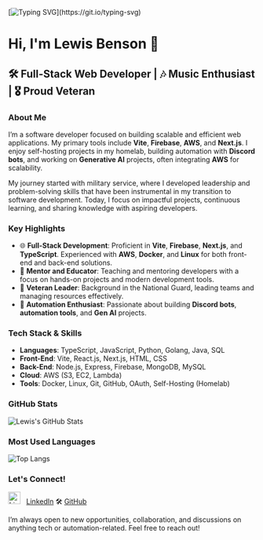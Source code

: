 [![Typing SVG](https://readme-typing-svg.demolab.com/?lines=Hello,+I+am+Lewis+Benson;Full+Stack+Web+Developer;Check+out+my+work!;Connect+with+me+on+LinkedIn;)](https://git.io/typing-svg)

# Hi, I'm Lewis Benson 👋

## 🛠️ Full-Stack Web Developer | 🎶 Music Enthusiast | 🎖️ Proud Veteran

### About Me

I’m a software developer focused on building scalable and efficient web applications. My primary tools include **Vite**, **Firebase**, **AWS**, and **Next.js**. I enjoy self-hosting projects in my homelab, building automation with **Discord bots**, and working on **Generative AI** projects, often integrating **AWS** for scalability.

My journey started with military service, where I developed leadership and problem-solving skills that have been instrumental in my transition to software development. Today, I focus on impactful projects, continuous learning, and sharing knowledge with aspiring developers.

### Key Highlights

- 🌐 **Full-Stack Development**: Proficient in **Vite**, **Firebase**, **Next.js**, and **TypeScript**. Experienced with **AWS**, **Docker**, and **Linux** for both front-end and back-end solutions.
- 🏫 **Mentor and Educator**: Teaching and mentoring developers with a focus on hands-on projects and modern development tools.
- 🌄 **Veteran Leader**: Background in the National Guard, leading teams and managing resources effectively.
- 🤖 **Automation Enthusiast**: Passionate about building **Discord bots**, **automation tools**, and **Gen AI** projects.

### Tech Stack & Skills

- **Languages**: TypeScript, JavaScript, Python, Golang, Java, SQL
- **Front-End**: Vite, React.js, Next.js, HTML, CSS
- **Back-End**: Node.js, Express, Firebase, MongoDB, MySQL
- **Cloud**: AWS (S3, EC2, Lambda)
- **Tools**: Docker, Linux, Git, GitHub, OAuth, Self-Hosting (Homelab)

### GitHub Stats

![Lewis's GitHub Stats](https://github-readme-stats.vercel.app/api?username=tm-LBenson&show_icons=true&theme=radical)

### Most Used Languages

![Top Langs](https://github-readme-stats.vercel.app/api/top-langs/?username=tm-LBenson&layout=compact&theme=radical)

### Let's Connect!

[<img src="https://user-images.githubusercontent.com/105423307/210189283-6c29733b-dfe3-4cc2-bcd3-1861eaae7c79.png" height="25" width="25" alt="LinkedIn logo">](https://www.linkedin.com/in/tm-lewis-benson/) &nbsp; [LinkedIn](https://www.linkedin.com/in/tm-lewis-benson/)  🛠️ [GitHub](https://github.com/tm-LBenson)

I’m always open to new opportunities, collaboration, and discussions on anything tech or automation-related. Feel free to reach out!
